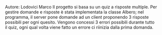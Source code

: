 Autore: Lodovici Marco
Il progetto si basa su un quiz a risposte multiple. Per gestire domande e risposte è stata implementata la classe Albero; nel programma, il server pone domande ad un client proponendo 3 risposte possibili per ogni quesito. Vengono concessi 3 errori possibili durante tutto il quiz, ogni qual volta viene fatto un errore ci riinizia dalla prima domanda.
